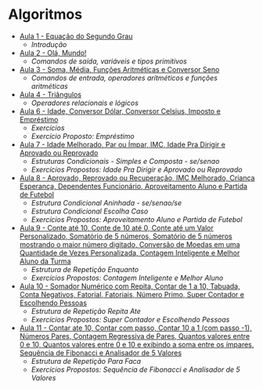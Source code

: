 # Algoritmos
* [Aula 1 - Equação do Segundo Grau](./aula1/)
  * *Introdução*
* [Aula 2 - Olá, Mundo!](./aula2/)
  * *Comandos de saída, variáveis e tipos primitivos*
* [Aula 3 - Soma, Média, Funções Aritméticas e Conversor Seno](./aula3/)
  * *Comandos de entrada, operadores aritméticos e funções aritméticas*
* [Aula 4 - Triângulos](./aula4)
  * *Operadores relacionais e lógicos*
* [Aula 6 - Idade, Conversor Dólar, Conversor Celsius, Imposto e Empréstimo](./aula6)
  * *Exercícios*
  * *Exercício Proposto: Empréstimo*
* [Aula 7 - Idade Melhorado, Par ou Ímpar, IMC, Idade Pra Dirigir e Aprovado ou Reprovado](./aula7)
  * *Estruturas Condicionais - Simples e Composta - se/senao*
  * *Exercícios Propostos: Idade Pra Dirigir e Aprovado ou Reprovado*
* [Aula 8 - Aprovado, Reprovado ou Recuperação, IMC Melhorado, Criança Esperança, Dependentes Funcionário, Aproveitamento Aluno e Partida de Futebol](./aula8)
	* *Estrutura Condicional Aninhada - se/senao/se*
	* *Estrutura Condicional Escolha Caso*
	* *Exercícios Propostos: Aproveitamento Aluno e Partida de Futebol*
* [Aula 9 - Conte até 10, Conte de 10 até 0, Conte até um Valor Personalizado, Somatório de 5 números, Somatório de 5 números mostrando o maior número digitado, Conversão de Moedas em uma Quantidade de Vezes Personalizada, Contagem Inteligente e Melhor Aluno da Turma](./aula9)
	* *Estrutura de Repetição Enquanto*
	* *Exercícios Propostos: Contagem Inteligente e Melhor Aluno*
* [Aula 10 - Somador Numérico com Repita, Contar de 1 a 10, Tabuada, Conta Negativos, Fatorial, Fatoriais, Número Primo, Super Contador e Escolhendo Pessoas](./aula10)
	* *Estrutura de Repetição Repita Ate*
	* *Exercícios Propostos: Super Contador e Escolhendo Pessoas*
* [Aula 11 - Contar ate 10, Contar com passo, Contar 10 a 1 (com passo -1), Números Pares, Contagem Regressiva de Pares, Quantos valores entre 0 e 10, Quantos valores entre 0 e 10 e exibindo a soma entre os ímpares, Sequência de Fibonacci e Analisador de 5 Valores](./aula11)
	* *Estrutura de Repetição Para Faca*
	* *Exercícios Propostos: Sequência de Fibonacci e Analisador de 5 Valores*